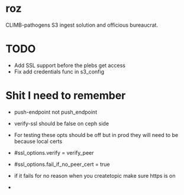 # roz
CLIMB-pathogens S3 ingest solution and officious bureaucrat.


# TODO
* Add SSL support before the plebs get access
* Fix add credentials func in s3_config

# Shit I need to remember

* push-endpoint not push_endpoint
* verify-ssl should be false on ceph side

* For testing these opts should be off but in prod they will need to be because local certs
* #ssl_options.verify     = verify_peer
* #ssl_options.fail_if_no_peer_cert = true

* if it fails for no reason when you createtopic make sure https is on
* 